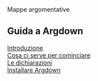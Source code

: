 <link rel="stylesheet" href="../assets/style.css">

<div class="button orange">
Mappe argomentative
</div>

## Guida a Argdown

[Introduzione](introduzione.md)  
[Cosa ci serve per cominciare](cominciare.md)  
[Le dichiarazioni](dichiarazioni.md)   
[Installare Argdown](installare.md)  
